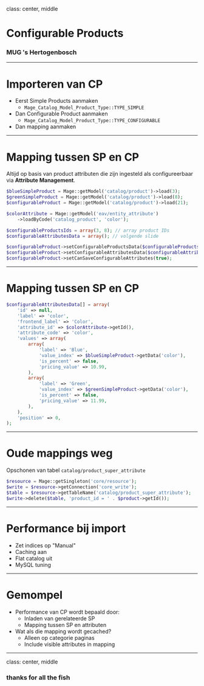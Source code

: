 class: center, middle
# Configurable Products
### MUG &prime;s Hertogenbosch

---
# Importeren van CP
* Eerst Simple Products aanmaken
    * `Mage_Catalog_Model_Product_Type::TYPE_SIMPLE`
* Dan Configurable Product aanmaken
    * `Mage_Catalog_Model_Product_Type::TYPE_CONFIGURABLE`
* Dan mapping aanmaken

---
# Mapping tussen SP en CP
Altijd op basis van product attributen die zijn ingesteld 
als configureerbaar via **Attribute Management**.

```php
$blueSimpleProduct = Mage::getModel('catalog/product')->load(3);
$greenSimpleProduct = Mage::getModel('catalog/product')->load(8);
$configurableProduct = Mage::getModel('catalog/product')->load(21);

$colorAttribute = Mage::getModel('eav/entity_attribute')
    ->loadByCode('catalog_product', 'color');

$configurableProductsIds = array(3, 8); // array product IDs
$configurableAttributesData = array(); // volgende slide

$configurableProduct->setConfigurableProductsData($configurableProductsIds);
$configurableProduct->setConfigurableAttributesData($configurableAttributesData);
$configurableProduct->setCanSaveConfigurableAttributes(true);
```

---
# Mapping tussen SP en CP

```php
$configurableAttributesData[] = array(
    'id' => null,
    'label' => 'color', 
    'frontend_label' => 'Color',
    'attribute_id' => $colorAttribute->getId(),
    'attribute_code' => 'color',
    'values' => array(
        array(
            'label' => 'Blue',
            'value_index' => $blueSimpleProduct->getData('color'),
            'is_percent' => false,
            'pricing_value' => 10.99,
        ),
        array(
            'label' => 'Green',
            'value_index' => $greenSimpleProduct->getData('color'),
            'is_percent' => false,
            'pricing_value' => 11.99,
        ),
    ),
    'position' => 0,
);
```

---
# Oude mappings weg
Opschonen van tabel `catalog/product_super_attribute`
```php
$resource = Mage::getSingleton('core/resource');
$write = $resource->getConnection('core_write');
$table = $resource->getTableName('catalog/product_super_attribute');
$write->delete($table, 'product_id = ' . $product->getId());
```

---
# Performance bij import
* Zet indices op "Manual"
* Caching aan
* Flat catalog uit
* MySQL tuning

---
# Gemompel
* Performance van CP wordt bepaald door:
    * Inladen van gerelateerde SP
    * Mapping tussen SP en attributen
* Wat als die mapping wordt gecached?
    * Alleen op categorie paginas
    * Include visible attributes in mapping

---
class: center, middle
### thanks for all the fish
